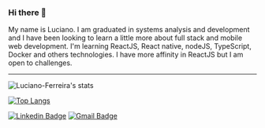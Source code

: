### Hi there 👋

My name is Luciano.
I am graduated in systems analysis and development and I have been looking to learn a little more about full stack and mobile web development. I'm learning ReactJS, React native, nodeJS, TypeScript, Docker and others technologies. I have more affinity in ReactJS but I am open to challenges.

---

![Luciano-Ferreira's stats](https://github-readme-stats.vercel.app/api?username=luciano-ferreira&show_icons=true)


[![Top Langs](https://github-readme-stats.vercel.app/api/top-langs/?username=luciano-ferreira&exclude_repo=Projetos-durante-a-faculdade)](https://github.com/anuraghazra/github-readme-stats)


[![Linkedin Badge](https://img.shields.io/badge/-Luciano-blue?style=flat-square&logo=Linkedin&logoColor=white&link=https://www.linkedin.com/in/luciano-silva-82194b163/)](https://www.linkedin.com/in/luciano-silva-82194b163/) 
[![Gmail Badge](https://img.shields.io/badge/-luciano2023silva@gmail.com-c14438?style=flat-square&logo=Gmail&logoColor=white&link=mailto:luciano2023silva@gmail.com)](mailto:luciano2023silva@gmail.com)

<!--
**Luciano-Ferreira/Luciano-Ferreira** is a ✨ _special_ ✨ repository because its `README.md` (this file) appears on your GitHub profile.

Here are some ideas to get you started:

- 🔭 I’m currently working on ...
- 🌱 I’m currently learning ...
- 👯 I’m looking to collaborate on ...
- 🤔 I’m looking for help with ...
- 💬 Ask me about ...
- 📫 How to reach me: ...
- 😄 Pronouns: ...
- ⚡ Fun fact: ...
-->

